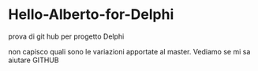 # Hello-Alberto-for-Delphi
prova di git hub per progetto Delphi


non capisco quali sono le variazioni apportate al master. Vediamo se mi sa aiutare GITHUB
